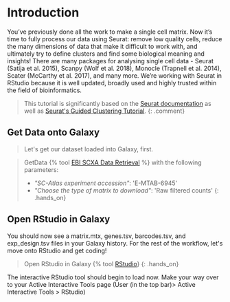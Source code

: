 # Introduction

You’ve previously done all the work to make a single cell matrix. Now it’s time to fully process our data using Seurat: remove low quality cells, reduce the many dimensions of data that make it difficult to work with, and ultimately try to define clusters and find some biological meaning and insights! There are many packages for analysing single cell data - Seurat (Satija et al. 2015), Scanpy (Wolf et al. 2018), Monocle (Trapnell et al. 2014), Scater (McCarthy et al. 2017), and many more. We’re working with Seurat in RStudio because it is well updated, broadly used and highly trusted within the field of bioinformatics.

> <comment-title></comment-title>
> This tutorial is significantly based on the [Seurat documentation](https://satijalab.com/seurat) as well as [Seurat's Guided Clustering Tutorial](https://satijalab.org/seurat/articles/pbmc3k_tutorial.html).
{: .comment}

## Get Data onto Galaxy 
> Let's get our dataset loaded into Galaxy, first. 

> <hands-on-title>GetData</hands-on-title>
{% tool [EBI SCXA Data Retrieval](toolshed.g2.bx.psu.edu/repos/ebi-gxa/retrieve_scxa/retrieve_scxa/v0.0.2+galaxy2) %} with the following parameters: 
> - *"SC-Atlas experiment accession"*: 'E-MTAB-6945'
> - *"Choose the type of matrix to download"*: 'Raw filtered counts'
{: .hands_on}

## Open RStudio in Galaxy 
You should now see a matrix.mtx, genes.tsv, barcodes.tsv, and exp_design.tsv files in your Galaxy history. For the rest of the workflow, let's move onto RStudio and get coding!
> <hands-on-title>Open RStudio in Galaxy</hands-on-title>
{% tool [RStudio](interactive_tool_rstudio)}
{: .hands_on}

The interactive RStudio tool should begin to load now. Make your way over to your Active Interactive Tools page (User (in the top bar)> Active Interactive Tools > RStudio)